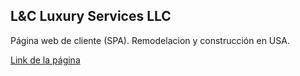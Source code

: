## L&C Luxury Services LLC

Página web de cliente (SPA). Remodelacion y construcción en USA.

[Link de la página](https://lcluxuryservices.com/ "enlace página")
